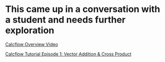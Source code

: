 # This came up in a conversation with a student and needs further exploration

[Calcflow Overview Video](https://www.youtube.com/watch?v=ax7WtgWiMzs)

[Calcflow Tutorial Episode 1: Vector Addition & Cross Product](https://www.youtube.com/watch?v=L-S7nP-ojqo)

